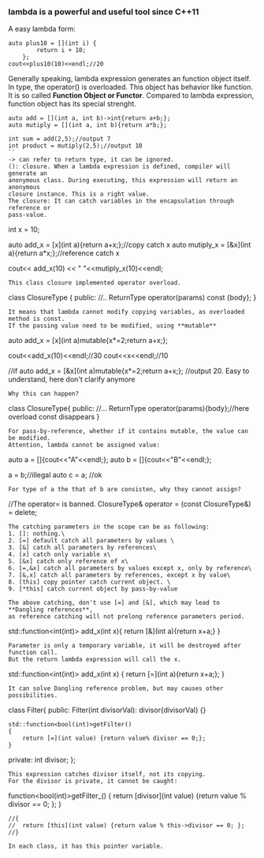 ### lambda is a powerful and useful tool since C++11
A easy lambda form:
```
auto plus10 = [](int i) {
		return i + 10;
	};
cout<<plus10(10)<<endl;//20
```
Generally speaking, lambda expression generates an function object itself.
In type, the operator() is overloaded. This object has behavior like function.
It is so called **Function Object or Functor**. Compared to lambda expression,
function object has its special strenght.

```
auto add = [](int a, int b)->int{return a+b;};
auto mutiply = [](int a, int b){return a*b;};

int sum = add(2,5);//output 7
int product = mutiply(2,5);//output 10
``
-> can refer to return type, it can be ignored.
(): closure. When a lambda expression is defined, compiler will generate an
anonymous class. During executing, this expression will return an anonymous 
closure instance. This is a right value.
The closure: It can catch variables in the encapsulation through reference or
pass-value.

```
int x = 10;

auto add_x = [x](int a){return a+x;};//copy catch x
auto mutiply_x = [&x](int a){return a*x;};//reference catch x

cout<< add_x(10) << " "<<mutiply_x(10)<<endl;

```
This class closure implemented operator overload.
```
class ClosureType
{
public:
	//..
	ReturnType operator(params) const {body};
}
```
It means that lambda cannot modify copying variables, as overloaded method is const.
If the passing value need to be modified, using **mutable**
```
auto add_x = [x](int a)mutable{x*=2;return a+x;};

cout<<add_x(10)<<endl;//30
cout<<x<<endl;//10

//if auto add_x = [&x](int a)mutable{x*=2;return a+x;};
//output 20. Easy to understand, here don't clarify anymore
```
Why this can happen?
```
class ClosureType{
public:
	//...
	ReturnType operator(params){body};//here overload const disappears
}
```
For pass-by-reference, whether if it contains mutable, the value can be modified.
Attention, lambda cannot be assigned value:
```
auto a = []{cout<<"A"<<endl;};
auto b = []{cout<<"B"<<endl;};

a = b;//illegal
auto c = a; //ok
```
For type of a the that of b are consisten, why they cannot assign?
```
//The operator= is banned.
ClosureType& operator = (const ClosureType&) = delete;
```
The catching parameters in the scope can be as following:
1. []: nothing.\
2. [=] default catch all parameters by values \
3. [&] catch all parameters by references\
4. [x] catch only variable x\
5. [&x] catch only reference of x\
6. [=,&x] catch all parameters by values except x, only by reference\
7. [&,x] catch all parameters by references, except x by value\
8. [this] copy pointer catch current object. \
9. [*this] catch current object by pass-by-value

The above catching, don't use [=] and [&], which may lead to **Dangling references**,
as reference catching will not prelong reference parameters period.
```
std::function<int(int)> add_x(int x){
return [&](int a){return x+a;}
}
```
Parameter is only a temporary variable, it will be destroyed after function call.
But the return lambda expression will call the x.
```
std::function<int(int)> add_x(int x)
{
	return [=](int a){return x+a;};
}
```
It can solve Dangling reference problem, but may causes other possibilities.
```
class Filter{
public:
	Filter(int divisorVal):
		divisor{divisorVal}
	{}
	
	std::function<bool(int)>getFilter()
	{
		return [=](int value) {return value% divisor == 0;};
	}
private:
	int divisor;
};
```
This expression catches divisor itself, not its copying.
For the divisor is private, it cannot be caught:
```
function<bool(int)>getFilter_()
	{
		return [divisor](int value) {return value % divisor == 0; };
	}
	
	//{
	//	return [this](int value) {return value % this->divisor == 0; };
	//}
```
In each class, it has this pointer variable.